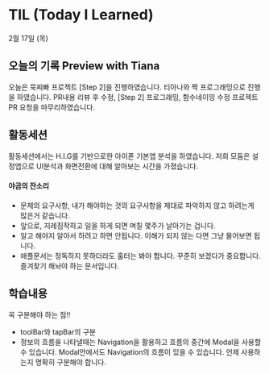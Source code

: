 # TIL (Today I Learned)
2월 17일 (목)

## 오늘의 기록 Preview with Tiana 

오늘은 묵찌빠 프로젝트 [Step 2]을 진행하였습니다.
티아나와 짝 프로그래밍으로 진행을 하였습니다. 
PR내용 리뷰 후 수정, [Step 2] 프로그래밍, 함수네이밍 수정 프로젝트 PR 요청을 마무리하였습니다.


## 활동세션
활동세션에서는 H.I.G를 기반으로한 아이폰 기본앱 분석을 하였습니다. 저희 모둠은 설정앱으로 UI분석과 화면전환에 대해 알아보는 시간을 가졌습니다.

#### 야곰의 잔소리
* 문제의 요구사항, 내가 해야하는 것의 요구사항을 제대로 파악하지 않고 하려는게 많은거 같습니다.
* 앞으로, 지레짐작하고 일을 하게 되면 며칠 몇주가 날아가는 겁니다. 
* 알고 해야지 알아서 하려고 하면 안됩니다. 이해가 되지 않는 다면 그냥 물어보면 됩니다.
* 애플문서는 정독하지 못하더라도 훌터는 봐야 합니다. 꾸준히 보겠다가 중요합니다. 즐겨찾기 해놔야 하는 문서입니다.

## 학습내용
꼭 구분해야 하는 점!!
* toolBar와 tapBar의 구분 
* 정보의 흐름을 나타낼때는 Navigation을 활용하고 흐름의 중간에 Modal을 사용할 수 있습니다. Modal안에서도 Navigation의 흐름이 있을 수 있습니다. 언제 사용하는지 명확히 구분해야 합니다.

